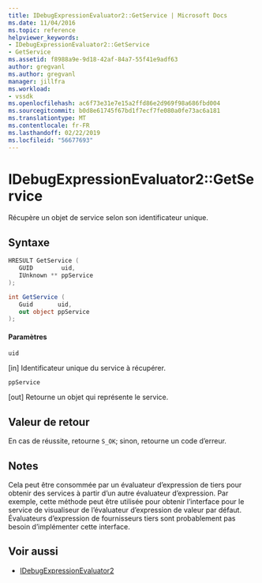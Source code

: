 ```yaml
---
title: IDebugExpressionEvaluator2::GetService | Microsoft Docs
ms.date: 11/04/2016
ms.topic: reference
helpviewer_keywords:
- IDebugExpressionEvaluator2::GetService
- GetService
ms.assetid: f8988a9e-9d18-42af-84a7-55f41e9adf63
author: gregvanl
ms.author: gregvanl
manager: jillfra
ms.workload:
- vssdk
ms.openlocfilehash: ac6f73e31e7e15a2ffd86e2d969f98a686fbd004
ms.sourcegitcommit: b0d8e61745f67bd1f7ecf7fe080a0fe73ac6a181
ms.translationtype: MT
ms.contentlocale: fr-FR
ms.lasthandoff: 02/22/2019
ms.locfileid: "56677693"
---
```

# <a name="idebugexpressionevaluator2getservice"></a>IDebugExpressionEvaluator2::GetService
Récupère un objet de service selon son identificateur unique.

## <a name="syntax"></a>Syntaxe

```cpp
HRESULT GetService (
   GUID        uid,
   IUnknown ** ppService
);
```

```csharp
int GetService (
   Guid       uid,
   out object ppService
);
```

#### <a name="parameters"></a>Paramètres
 `uid`

 [in] Identificateur unique du service à récupérer.

 `ppService`

 [out] Retourne un objet qui représente le service.

## <a name="return-value"></a>Valeur de retour
 En cas de réussite, retourne `S_OK`; sinon, retourne un code d’erreur.

## <a name="remarks"></a>Notes
 Cela peut être consommée par un évaluateur d’expression de tiers pour obtenir des services à partir d’un autre évaluateur d’expression. Par exemple, cette méthode peut être utilisée pour obtenir l’interface pour le service de visualiseur de l’évaluateur d’expression de valeur par défaut. Évaluateurs d’expression de fournisseurs tiers sont probablement pas besoin d’implémenter cette interface.

## <a name="see-also"></a>Voir aussi
- [IDebugExpressionEvaluator2](../../../extensibility/debugger/reference/idebugexpressionevaluator2.md)